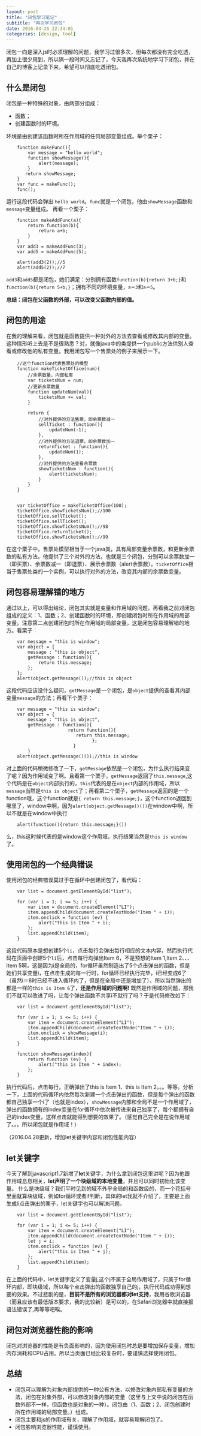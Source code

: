 ```yaml
---
layout: post
title: "闭包学习笔记"
subtitle: "再次学习闭包"
date: 2016-04-26 22:34:01
categories: [design, tool]
---
```



闭包一向是深入js时必须理解的问题，我学习过很多次，但每次都没有完全吃透，再加上很少用到，所以隔一段时间又忘记了，今天我再次系统地学习下闭包，并在自己的博客上记录下来，希望可以彻底吃透闭包。

## 什么是闭包
闭包是一种特殊的对象，由两部分组成：

* 函数；
* 创建函数时的环境。

环境是由创建该函数时所在作用域的任何局部变量组成。举个栗子：

		function makeFunc(){
			var message = "hello world";
			function showMessage(){
				alert(message);
			}
		   return showMessage;
		}
		var func = makeFunc();
		func();
		
运行这段代码会弹出 `hello world`。`func`就是一个闭包，他由`showMessage`函数和`message`变量组成。
再看一个栗子：

		function makeAddFunc(a){
			return function(b){
				return a+b;
			}
		}
		var add3 = makeAddFunc(3);
		var add5 = makeAddFunc(5);
		
		alert(add3(2));//5
		alert(add5(2));//7
		
`add3`和`add5`都是闭包，她们满足：分别拥有函数`function(b){return 3+b;}`和`function(b){return 5+b;}`；拥有不同的环境变量，`a＝3`和`a＝5`。

**总结：闭包在父函数的外部，可以改变父函数内部的值。**

## 闭包的用途
在我的理解来看，闭包就是函数提供一种对外的方法去查看或修改其内部的变量。这种情形听上去是不是很熟悉？对，就像java中的类提供一个public方法供别人查看或修改他的私有变量。我用闭包写一个售票处的例子来展示一下。

		//这个function代表售票处的模型
		function makeTicketOffice(num){
			//余票数量，内部私有
			var ticketsNum = num;
			//更新余票数量
			function updateNum(val){
				ticketsNum += val;
			}

			return {
				//对外提供的方法售票，即余票数减一
				sellTicket : function(){
					updateNum(-1);
				},
				//对外提供的方法退票，即余票数加一
				returnTicket : function(){
					updateNum(1);
				},
				//对外提供的方法查看余票数
				showTicketsNum : function(){
					alert(ticketsNum);
				}
			}
		}
		
		
		var ticketOffice = makeTicketOffice(100);
		ticketOffice.showTicketsNum();//100
		ticketOffice.sellTicket();
		ticketOffice.sellTicket();
		ticketOffice.showTicketsNum();//98
		ticketOffice.returnTicket();
		ticketOffice.showTicketsNum();//99
		
	
在这个栗子中，售票处模型相当于一个java类，具有局部变量余票数，和更新余票数的私有方法。他提供了三个对外的方法，也就是三个闭包，分别可以余票数加一（即买票）、余票数减一（即退票）、展示余票数（alert余票数）。`ticketOffice`相当于售票处类的一个实例，可以执行对外的方法，改变其内部的余票数变量。
	
## 闭包容易理解错的地方
通过以上，可以得出结论，闭包其实就是变量和作用域的问题，再看我之前对闭包组成的定义：1、函数；2、创建函数时的环境，即创建闭包时所在作用域的局部变量。注意第二点创建闭包时所在作用域的局部变量，这是闭包容易理解错的地方。看栗子：
	
		var message = "this is window";
		var object = {
			message : "this is object",
			getMessage : function(){
				return this.message;
			};
		};
		alert(object.getMessage());//this is object
		
这段代码应该没什么疑问，`getMessage`是一个闭包，是`object`提供的查看其内部变量`message`的方法；再看下个栗子：

		var message = "this is window";
		var object = {
			message : "this is object",
			getMessage : function(){
						   return function(){
							  return this.message;
						 		    };
						 	 }
			}
		alert(object.getMessage()());//this is window
		
对上面的代码稍微修改了一下，`getMessage`依然是一个闭包，为什么执行结果变了呢？因为作用域变了啊。且看第一个栗子，`getMessage`返回了`this.message`,这个代码是在`object`内部执行的，`this`代表的是在`object`内部的作用域，所以`message`当然是`this is object`了；再看第二个栗子，`getMessage`返回的是一个function哦，这个function就是`{ return this.message;}`，这个function返回到哪里了，window中啊，因为`alert(object.getMessage()())`在window中啊，所以不就是在window中执行
		
		alert(function(){return this.message;}())
		
么，this这时候代表的是window这个作用域，执行结果当然是`this is window`了。


## 使用闭包的一个经典错误
使用闭包的经典错误莫过于在循环中创建闭包了，看代码：
		
		var list = document.getElementById("list");

		for (var i = 1; i <= 5; i++) {
			var item = document.createElement("LI");
			item.appendChild(document.createTextNode("Item " + i));
			item.onclick = function (ev) {
				alert("this is Item " + i);
			};
			list.appendChild(item);
		}
		
这段代码原本是想创建5个`li`，点击每行会弹出每行相应的文本内容，然而执行代码在页面中创建5个`li`后，点击每行均弹出Item 6，不是预想的Item 1,Item 2、、、Item 5啊，这是因为i是全局的，for循环虽然制造出了5个点击弹出的函数，但是她们共享变量i，在点击生成的每一行时，for循环已经执行完毕，i已经变成6了（虽然i＝6时已经不进入循环内了，但是在全局中还是增加了），所以当然弹出的都是一样的`this is Item 6`了，**还是作用域的问题啊!**
既然是作用域的问题，那我们不就可以改进了吗，让每个弹出函数不共享i不就行了吗？于是代码修改如下：
		
		var list = document.getElementById("list");

		for (var i = 1; i <= 5; i++) {
			var item = document.createElement("LI");
			item.appendChild(document.createTextNode("Item " + i));
			item.onclick = showMessage(i);
			list.appendChild(item);
		}
		
		function showMessage(index){
			return function (ev) {
				alert("this is Item " + index);
			};
		}
		
执行代码后，点击每行，正确弹出了this is Item 1、this is Item 2。。。等等。分析一下，上面的代码循环内依然每次新建一个点击弹出的函数，但是每个弹出的函数都自己独享一个i了（也就是index），`showMessage`内部和全局不是一个作用域了，弹出的函数拥有的index变量在for循环中依次被传进来自己独享了，每个都拥有自己的index变量，这样点击就能得到想要的效果了。（感觉自己完全是在说作用域了。。。所以闭包就是作用域！）


（2016.04.28更新，增加let关键字内容和闭包性能内容）

## let关键字

今天了解到javascript1.7新增了**let**关键字，为什么拿到闭包这里讲呢？因为他跟作用域息息相关，**let声明了一个块级域的本地变量**，并且可以同时初始化该变量。 什么是块级域？我们平时见到的域不外乎全局的和函数级的，而一个花括号里面就算块级域，例如for循环或者if判断，具体的let我就不介绍了，主要是上面生成li点击弹出的栗子，let关键字也可以解决问题。
		
		var list = document.getElementById("list");

		for (var i = 1; i <= 5; i++) {
			var item = document.createElement("LI");
			item.appendChild(document.createTextNode("Item " + i));
			let j = i;
			item.onclick = function (ev) {
				alert("this is Item " + j);
			};
			list.appendChild(item);
		}	

在上面的代码中，let关键字定义了变量j,这个j不属于全局作用域了，只属于for循环内部，即块级域，所以每个点击弹出的函数独享自己的j，执行代码成功得到想要的效果。不过悲剧的是，**目前不是所有的浏览器都对let支持**，我用谷歌浏览器（而且应该有最低版本要求，我的比较新）是可以的，在Safari浏览器中就直接报语法错误了,再等等吧唉。

## 闭包对浏览器性能的影响
闭包对浏览器的性能是有负面影响的，因为使用闭包时总是要增加保存变量，增加内存消耗和CPU占用。所以当页面已经比较复杂时，要谨慎选择使用闭包。

## 总结

* 闭包可以理解为对象内部提供的一种公有方法，以修改对象内部私有变量的方法，闭包在对象外部，可以修改对象内部的变量（这里与上文中说的闭包在函数外部不一样，但函数也是对象的一种）。闭包由（1、函数；2、闭包创建时所在作用域的局部变量。）组成。
* 闭包主要和js的作用域有关，理解了作用域，就容易理解闭包了。
* 闭包影响浏览器性能，谨慎使用。



							
	
	
		
		

	

